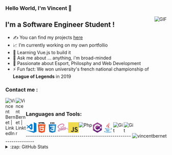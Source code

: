 ### Hello World, I'm Vincent 👋
 
 <img align="right" alt="GIF" src="https://miro.medium.com/max/2400/1*CgjvOHqRTMXw2i8m7Mdo0w.gif" height="350" />


## I'm a Software Engineer Student !
- ✍ You can find my projects [here]
- 📈 I’m currently working on my own portfollio
- 🌱 Learning Vue.js to build it 
- 💬 Ask me about ... anything, i'm broad-minded
- 💜 Passionate about Esport, Philosphy and Web Development
- ⚡ Fun fact: We won university's french national championship of **League of Legends** in 2019


### Contact me :
[<img align="left" alt="Vincent Bernet | LinkedIn" width="32px" src="https://cdn.jsdelivr.net/npm/simple-icons@v4/icons/linkedin.svg" />][linkedin]
[<img align="left" alt="Vincent Bernet | Linktr" width="32px" src="https://img.icons8.com/color/48/000000/linktree.svg"/>][linktr]

<br />


### Languages and Tools:

[<img align="left" alt="Visual Studio Code" width="33px" src="https://raw.githubusercontent.com/github/explore/80688e429a7d4ef2fca1e82350fe8e3517d3494d/topics/visual-studio-code/visual-studio-code.png" />][Temporary]
[<img align="left" alt="HTML5" width="33px" src="https://raw.githubusercontent.com/github/explore/80688e429a7d4ef2fca1e82350fe8e3517d3494d/topics/html/html.png" />][Temporary]
[<img align="left" alt="CSS3" width="33px" src="https://raw.githubusercontent.com/github/explore/80688e429a7d4ef2fca1e82350fe8e3517d3494d/topics/css/css.png" />][Temporary]
[<img align ="left" alt="Sass" width="33px" src="https://raw.githubusercontent.com/devicons/devicon/master/icons/sass/sass-original.svg" />][Temporary]
[<img align="left" alt="JavaScript" width="33px" src="https://raw.githubusercontent.com/github/explore/80688e429a7d4ef2fca1e82350fe8e3517d3494d/topics/javascript/javascript.png" />][Temporary]

[<img align="left" alt="Php" height="33" src="https://seeklogo.com/images/P/php-logo-ADE513E748-seeklogo.com.png">][Temporary]
[<img align="left" alt="C#" width="33" src="https://raw.githubusercontent.com/devicons/devicon/master/icons/csharp/csharp-original.svg" />][Temporary]
[<img align ="left" alt="Java" width="33px" src="https://raw.githubusercontent.com/devicons/devicon/master/icons/java/java-original.svg" />][Temporary]
[<img align ="left" alt="Git" width="33px" src="https://www.vectorlogo.zone/logos/git-scm/git-scm-icon.svg" />][Temporary]
[<img align ="left" alt="Git" width="33px" src="https://simpleicons.org/icons/github.svg" />][Temporary]
<img align="right" src="https://komarev.com/ghpvc/?username=vincentbernet&label=Profile%20views&color=0e75b6&style=flat" alt="vincentbernet" />



<br />
<br />
-----------------------------------------------------------------
 
<details>
  <summary>:zap: GitHub Stats</summary>

  <img alt="Vincent's GitHub Stats" src="https://github-readme-stats.vercel.app/api?username=VincentBernet&show_icons=true&hide_border=true&theme=tokyonight" />
  <img alt="Vincent's Github Top Language" src="https://github-readme-stats.vercel.app/api/top-langs/?username=VincentBernet&exclude_repo=Tirico-ShopCameraAnalitics&theme=tokyonight&layout=compact" />
</details>


  








[Temporary]: https://github.com/VincentBernet
[here]: https://github.com/VincentBernet?tab=repositories
[linktr]: https://linktr.ee/VincentBernet
[linkedin]: https://www.linkedin.com/in/vincent-bernet-028a64193/
